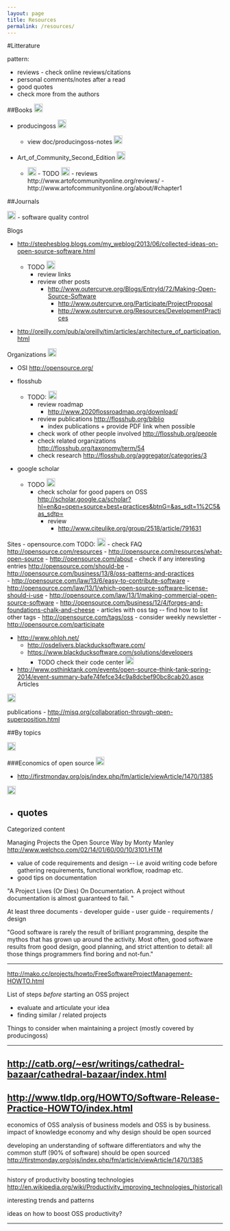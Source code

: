 ```yaml
---
layout: page
title: Resources
permalink: /resources/
---
```


#Litterature

pattern:

- reviews - check online reviews/citations
- personal comments/notes after a read
- good quotes
- check more from the authors

##Books  <img src="https://raw.githubusercontent.com/hbtlabs/oss-checklist/master/doc/icons/Misc-Settings-icon.png" width="20" title="TODO: review books https://opensource.com/resources/ebooks"/>


- producingoss <img src="https://raw.githubusercontent.com/hbtlabs/oss-checklist/master/doc/icons/Misc-Settings-icon.png" width="20" title="TODO: add link"/>

    - view doc/producingoss-notes <img src="https://raw.githubusercontent.com/hbtlabs/oss-checklist/master/doc/icons/Misc-Settings-icon.png" width="20" title="TODO: organize notes"/>
    
    
- Art_of_Community_Second_Edition <img src="https://raw.githubusercontent.com/hbtlabs/oss-checklist/master/doc/icons/Misc-Settings-icon.png" width="20" title="TODO: fix name + add link"/>
   
    - <img src="https://raw.githubusercontent.com/hbtlabs/oss-checklist/master/doc/icons/Misc-Settings-icon.png" width="20" title="TODO: review this book + add notes"/>
        - TODO <img src="https://raw.githubusercontent.com/hbtlabs/oss-checklist/master/doc/icons/Misc-Settings-icon.png" width="20" title="TODO: "/>
            - reviews http://www.artofcommunityonline.org/reviews/
            - http://www.artofcommunityonline.org/about/#chapter1
        


##Journals

<img src="https://raw.githubusercontent.com/hbtlabs/oss-checklist/master/doc/icons/Misc-Settings-icon.png" width="20" title="TODO: add list of journals from springler and floss"/>
- software quality control



Blogs

- http://stephesblog.blogs.com/my_weblog/2013/06/collected-ideas-on-open-source-software.html
    - TODO <img src="https://raw.githubusercontent.com/hbtlabs/oss-checklist/master/doc/icons/Misc-Settings-icon.png" width="20" title="TODO: "/>
        - review links 
        - review other posts
            - http://www.outercurve.org/Blogs/EntryId/72/Making-Open-Source-Software
                - http://www.outercurve.org/Participate/ProjectProposal
                - http://www.outercurve.org/Resources/DevelopmentPractices
                
- http://oreilly.com/pub/a/oreilly/tim/articles/architecture_of_participation.html        


Organizations <img src="https://raw.githubusercontent.com/hbtlabs/oss-checklist/master/doc/icons/Misc-Settings-icon.png" width="20" title="TODO: find other known organizations https://opensource.com/resources/organizations"/>



- OSI http://opensource.org/
- flosshub
    - TODO: <img src="https://raw.githubusercontent.com/hbtlabs/oss-checklist/master/doc/icons/Misc-Settings-icon.png" width="20" title="TODO: "/>
        - review roadmap
            - http://www.2020flossroadmap.org/download/
        - review publications http://flosshub.org/biblio 
            - index publications + provide PDF link when possible
        - check work of other people involved http://flosshub.org/people
        - check related organizations http://flosshub.org/taxonomy/term/54
        - check research http://flosshub.org/aggregator/categories/3

- google scholar
    - TODO <img src="https://raw.githubusercontent.com/hbtlabs/oss-checklist/master/doc/icons/Misc-Settings-icon.png" width="20" title="TODO: "/>
        - check scholar for good papers on OSS http://scholar.google.ca/scholar?hl=en&q=open+source+best+practices&btnG=&as_sdt=1%2C5&as_sdtp=
            - review 
                - http://www.citeulike.org/group/2518/article/791631
                
Sites
    - opensource.com 
        TODO: <img src="https://raw.githubusercontent.com/hbtlabs/oss-checklist/master/doc/icons/Misc-Settings-icon.png" width="20" title="TODO: "/>
            - check FAQ http://opensource.com/resources
            - http://opensource.com/resources/what-open-source
            - http://opensource.com/about
            - check if any interesting entries http://opensource.com/should-be
            - http://opensource.com/business/13/8/oss-patterns-and-practices                
            - http://opensource.com/law/13/6/easy-to-contribute-software
            - http://opensource.com/law/13/1/which-open-source-software-license-should-i-use
            - http://opensource.com/law/13/1/making-commercial-open-source-software
            - http://opensource.com/business/12/4/forges-and-foundations-chalk-and-cheese
            - articles with oss tag -- find how to list other tags 
                - http://opensource.com/tags/oss
            - consider weekly newsletter 
                - http://opensource.com/participate
- http://www.ohloh.net/                
    - http://osdelivers.blackducksoftware.com/
    - https://www.blackducksoftware.com/solutions/developers
        - TODO check their code center  <img src="https://raw.githubusercontent.com/hbtlabs/oss-checklist/master/doc/icons/Misc-Settings-icon.png" width="20" title="TODO: "/>
- http://www.osthinktank.com/events/open-source-think-tank-spring-2014/event-summary-bafe74fefce34c9a8dcbef90bc8cab20.aspx    
Articles

<img src="https://raw.githubusercontent.com/hbtlabs/oss-checklist/master/doc/icons/Misc-Settings-icon.png" width="20" title="TODO: add checkvist articles"/>


publications
    - http://misq.org/collaboration-through-open-superposition.html



##By topics

<img src="https://raw.githubusercontent.com/hbtlabs/oss-checklist/master/doc/icons/Misc-Settings-icon.png" width="20" title="TODO: organize content below based on patterns / topics "/>


###Economics of open source
<img src="https://raw.githubusercontent.com/hbtlabs/oss-checklist/master/doc/icons/Misc-Settings-icon.png" width="20" title="TODO: fix economics section - review articles on knolwedge/open economy + flosshub roadmap + already read articles"/>

- http://firstmonday.org/ojs/index.php/fm/article/viewArticle/1470/1385
<img src="https://raw.githubusercontent.com/hbtlabs/oss-checklist/master/doc/icons/Misc-Settings-icon.png" width="20" title="TODO: add notes"/>

- quotes
    - 


Categorized content


 Managing Projects the Open Source Way by Monty Manley
http://www.welchco.com/02/14/01/60/00/10/3101.HTM

- value of code requirements and design -- i.e avoid writing code before gathering requirements, functional workflow, roadmap etc.
- good tips on documentation 


"A Project Lives (Or Dies) On Documentation.  A project without documentation is almost guaranteed to fail. "

At least three documents
    - developer guide
    - user guide
    - requirements / design

"Good software is rarely the result of brilliant programming, despite the mythos that has grown up around the activity. Most often, good software results from good design, good planning, and strict attention to detail: all those things programmers find boring and not-fun."

----------------------------

http://mako.cc/projects/howto/FreeSoftwareProjectManagement-HOWTO.html

List of steps *before* starting an OSS project
- evaluate and articulate your idea
- finding similar / related projects


Things to consider when maintaining a project (mostly covered by producingoss)

---------------------------
http://catb.org/~esr/writings/cathedral-bazaar/cathedral-bazaar/index.html
---------------------------
http://www.tldp.org/HOWTO/Software-Release-Practice-HOWTO/index.html
-----------------------
economics of OSS 
analysis of business models and OSS is by business. impact of knowledge economy and why design should be open sourced

developing an understanding of software differentiators and why the common stuff (90% of software) should be open sourced
http://firstmonday.org/ojs/index.php/fm/article/viewArticle/1470/1385

-----------------------
history of productivity boosting technologies
http://en.wikipedia.org/wiki/Productivity_improving_technologies_(historical)

interesting trends and patterns

ideas on how to boost OSS productivity? 

-----------------------
